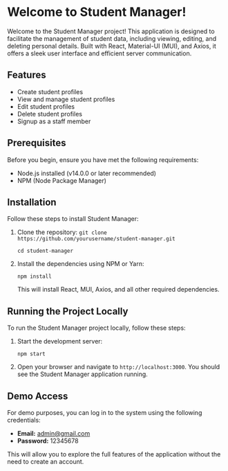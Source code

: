 # Welcome to Student Manager!

Welcome to the Student Manager project! This application is designed to facilitate the management of student data, including viewing, editing, and deleting personal details. Built with React, Material-UI (MUI), and Axios, it offers a sleek user interface and efficient server communication.



## Features  
- Create student profiles
- View and manage student profiles 
- Edit student profiles
- Delete student profiles
- Signup as a staff member


## Prerequisites 
Before you begin, ensure you have met the following requirements: 
- Node.js installed (v14.0.0 or later recommended) 
- NPM (Node Package Manager)


## Installation 
Follow these steps to install Student Manager: 
1. Clone the repository: 
	`git clone https://github.com/yourusername/student-manager.git`

    `cd student-manager`

2. Install the dependencies using NPM or Yarn:

	`npm install`

	This will install React, MUI, Axios, and all other required dependencies.
    
## Running the Project Locally

To run the Student Manager project locally, follow these steps:
1.  Start the development server:

	`npm start`
	
2.  Open your browser and navigate to `http://localhost:3000`. You should see the Student Manager application running.

## Demo Access

For demo purposes, you can log in to the system using the following credentials:

-   **Email:** admin@gmail.com
-   **Password:** 12345678

This will allow you to explore the full features of the application without the need to create an account.